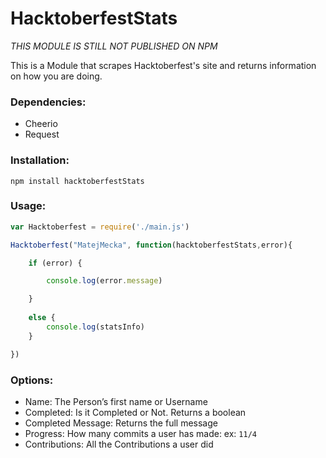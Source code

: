 # HacktoberfestStats
*THIS MODULE IS STILL NOT PUBLISHED ON NPM*

This is a Module that scrapes Hacktoberfest's site and returns information on how you are doing. 

### Dependencies:
* Cheerio
* Request

### Installation:
`npm install hacktoberfestStats`

### Usage:
```js
var Hacktoberfest = require('./main.js')

Hacktoberfest("MatejMecka", function(hacktoberfestStats,error){

	if (error) {

		console.log(error.message)

	}
	
	else {
		console.log(statsInfo)
	}

})

```

### Options:

* Name: The Person’s first name or Username
* Completed: Is it Completed or Not. Returns a boolean
* Completed Message: Returns the full message
* Progress: How many commits a user has made: ex: `11/4`
* Contributions: All the Contributions a user did

